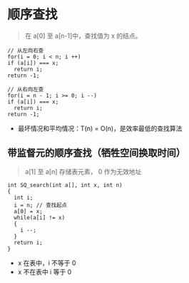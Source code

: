 # 顺序查找

> 在 a[0] 至 a[n-1]中，查找值为 x 的结点。

```code 
// 从左向右查
for(i = 0; i < n; i ++) 
if (a[i]) === x;
  return i;
return -1;
```

```code 
// 从右向左查
for(i = n - 1; i >= 0; i --) 
if (a[i]) === x;
  return i;
return -1;
```

+ 最坏情况和平均情况：T(n) = O(n)，是效率最低的查找算法

## 带监督元的顺序查找（牺牲空间换取时间）

> a[1] 至 a[n] 存储表元素， 0 作为无效地址

```code 
int SQ_search(int a[], int x, int n)
{
  int i;
  i = n; // 查找起点
  a[0] = x;
  while(a[i] != x)
  {
    i --;
  }
  return i;
}
```

+ x 在表中，i 不等于 0
+ x 不在表中 i 等于 0
